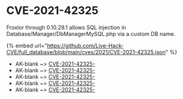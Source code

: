 # CVE-2021-42325

Froxlor through 0.10.29.1 allows SQL injection in Database/Manager/DbManagerMySQL.php via a custom DB name.

{% embed url="https://github.com/Live-Hack-CVE/full_database/blob/main/cves/2021/CVE-2021-42325.json" %}


* AK-blank ~> [CVE-2021-42325-](https://www.alice-snow.ru/2021/database/cve-2021-42325/cve-2021-42325--ak-blank)
* AK-blank ~> [CVE-2021-42325-](https://www.alice-snow.ru/2021/database/cve-2021-42325/cve-2021-42325--ak-blank)
* AK-blank ~> [CVE-2021-42325-](https://www.alice-snow.ru/2021/database/cve-2021-42325/cve-2021-42325--ak-blank)
* AK-blank ~> [CVE-2021-42325-](https://www.alice-snow.ru/2021/database/cve-2021-42325/cve-2021-42325--ak-blank)
* AK-blank ~> [CVE-2021-42325-](https://www.alice-snow.ru/2021/database/cve-2021-42325/cve-2021-42325--ak-blank)